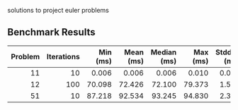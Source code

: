 solutions to project euler problems


## Benchmark Results


<!-- BENCHMARK_TABLE_START -->


| Problem | Iterations | Min (ms) | Mean (ms) | Median (ms) | Max (ms) | Stddev (ms) |
|-------:|-----:|---------:|----------:|-----------:|---------:|------------:|
| 11 |   10 |   0.006 |    0.006 |     0.006 |   0.010 |       0.001 |
| 12 |  100 |  70.098 |   72.426 |    72.100 |  79.373 |       1.521 |
| 51 |   10 |  87.218 |   92.534 |    93.245 |  94.830 |       2.307 |

<!-- BENCHMARK_TABLE_END -->
